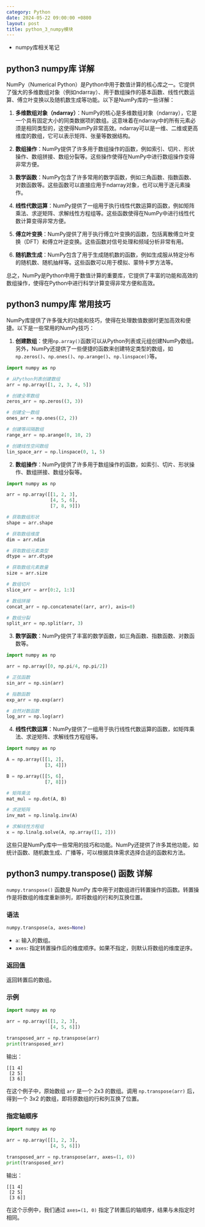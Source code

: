 ```yaml
---
category: Python
date: 2024-05-22 09:00:00 +0800
layout: post
title: python_3_numpy模块
---
```


+ numpy库相关笔记

## python3 numpy库 详解

NumPy（Numerical Python）是Python中用于数值计算的核心库之一。它提供了强大的多维数组对象（例如ndarray）、用于数组操作的基本函数、线性代数运算、傅立叶变换以及随机数生成等功能。以下是NumPy库的一些详解：

1. **多维数组对象（ndarray）**：NumPy的核心是多维数组对象（ndarray），它是一个具有固定大小的同类数据项的数组。这意味着在ndarray中的所有元素必须是相同类型的，这使得NumPy非常高效。ndarray可以是一维、二维或更高维度的数组，它可以表示矩阵、张量等数据结构。

2. **数组操作**：NumPy提供了许多用于数组操作的函数，例如索引、切片、形状操作、数组拼接、数组分裂等。这些操作使得在NumPy中进行数组操作变得非常方便。

3. **数学函数**：NumPy包含了许多常用的数学函数，例如三角函数、指数函数、对数函数等。这些函数可以直接应用于ndarray对象，也可以用于逐元素操作。

4. **线性代数运算**：NumPy提供了一组用于执行线性代数运算的函数，例如矩阵乘法、求逆矩阵、求解线性方程组等。这些函数使得在NumPy中进行线性代数计算变得非常方便。

5. **傅立叶变换**：NumPy提供了用于执行傅立叶变换的函数，包括离散傅立叶变换（DFT）和傅立叶逆变换。这些函数对信号处理和频域分析非常有用。

6. **随机数生成**：NumPy包含了用于生成随机数的函数，例如生成服从特定分布的随机数、随机抽样等。这些函数可以用于模拟、蒙特卡罗方法等。

总之，NumPy是Python中用于数值计算的重要库，它提供了丰富的功能和高效的数组操作，使得在Python中进行科学计算变得非常方便和高效。

## python3 numpy库 常用技巧

NumPy库提供了许多强大的功能和技巧，使得在处理数值数据时更加高效和便捷。以下是一些常用的NumPy技巧：

1. **创建数组**：使用`np.array()`函数可以从Python列表或元组创建NumPy数组。另外，NumPy还提供了一些便捷的函数来创建特定类型的数组，如`np.zeros()`、`np.ones()`、`np.arange()`、`np.linspace()`等。

```python
import numpy as np

# 从Python列表创建数组
arr = np.array([1, 2, 3, 4, 5])

# 创建全零数组
zeros_arr = np.zeros((3, 3))

# 创建全一数组
ones_arr = np.ones((2, 2))

# 创建等间隔数组
range_arr = np.arange(0, 10, 2)

# 创建线性空间数组
lin_space_arr = np.linspace(0, 1, 5)
```

2. **数组操作**：NumPy提供了许多用于数组操作的函数，如索引、切片、形状操作、数组拼接、数组分裂等。

```python
import numpy as np

arr = np.array([[1, 2, 3],
                [4, 5, 6],
                [7, 8, 9]])

# 获取数组形状
shape = arr.shape

# 获取数组维度
dim = arr.ndim

# 获取数组元素类型
dtype = arr.dtype

# 获取数组元素数量
size = arr.size

# 数组切片
slice_arr = arr[0:2, 1:3]

# 数组拼接
concat_arr = np.concatenate((arr, arr), axis=0)

# 数组分裂
split_arr = np.split(arr, 3)
```

3. **数学函数**：NumPy提供了丰富的数学函数，如三角函数、指数函数、对数函数等。

```python
import numpy as np

arr = np.array([0, np.pi/4, np.pi/2])

# 正弦函数
sin_arr = np.sin(arr)

# 指数函数
exp_arr = np.exp(arr)

# 自然对数函数
log_arr = np.log(arr)
```

4. **线性代数运算**：NumPy提供了一组用于执行线性代数运算的函数，如矩阵乘法、求逆矩阵、求解线性方程组等。

```python
import numpy as np

A = np.array([[1, 2],
              [3, 4]])

B = np.array([[5, 6],
              [7, 8]])

# 矩阵乘法
mat_mul = np.dot(A, B)

# 求逆矩阵
inv_mat = np.linalg.inv(A)

# 求解线性方程组
x = np.linalg.solve(A, np.array([1, 2]))
```

这些只是NumPy库中一些常用的技巧和功能。NumPy还提供了许多其他功能，如统计函数、随机数生成、广播等，可以根据具体需求选择合适的函数和方法。

## python3 numpy.transpose() 函数 详解

`numpy.transpose()` 函数是 NumPy 库中用于对数组进行转置操作的函数。转置操作是将数组的维度重新排列，即将数组的行和列互换位置。

### 语法
```python
numpy.transpose(a, axes=None)
```

- `a`: 输入的数组。
- `axes`: 指定转置操作后的维度顺序。如果不指定，则默认将数组的维度逆序。

### 返回值
返回转置后的数组。

### 示例
```python
import numpy as np

arr = np.array([[1, 2, 3],
                [4, 5, 6]])

transposed_arr = np.transpose(arr)
print(transposed_arr)
```
输出：
```
[[1 4]
 [2 5]
 [3 6]]
```

在这个例子中，原始数组 `arr` 是一个 2x3 的数组。调用 `np.transpose(arr)` 后，得到一个 3x2 的数组，即将原数组的行和列互换了位置。

### 指定轴顺序
```python
import numpy as np

arr = np.array([[1, 2, 3],
                [4, 5, 6]])

transposed_arr = np.transpose(arr, axes=(1, 0))
print(transposed_arr)
```
输出：
```
[[1 4]
 [2 5]
 [3 6]]
```

在这个示例中，我们通过 `axes=(1, 0)` 指定了转置后的轴顺序，结果与未指定时相同。
